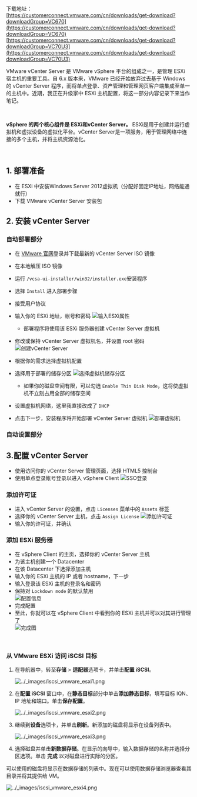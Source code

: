 

下载地址：  
[https://customerconnect.vmware.com/cn/downloads/get-download?downloadGroup=VC670](https://customerconnect.vmware.com/cn/downloads/get-download?downloadGroup=VC670)  
[https://customerconnect.vmware.com/cn/downloads/get-download?downloadGroup=VC70U3](https://customerconnect.vmware.com/cn/downloads/get-download?downloadGroup=VC70U3)  

VMware vCenter Server 是 VMware vSphere 平台的组成之一，是管理 ESXi 宿主机的重要工具。自 6.x 版本来，VMware 已经开始放弃过去基于 Windows 的 vCenter Server 程序，而将单点登录、资产管理和管理网页客户端集成至单一的主机中。近期，我正在升级家中 ESXi 主机配置，将这一部分内容记录下来当作笔记。

‍

**vSphere 的两个核心组件是 ESXi和vCenter Server。** ESXi是用于创建并运行虚拟机和虚拟设备的虚拟化平台。vCenter Server是一项服务，用于管理网络中连接的多个主机，并将主机资源池化。

​​

## 1. 部署准备

- 在 ESXi 中安装Windows Server 2012虚拟机（分配好固定IP地址，网络能通就行）
- 下载 VMware vCenter Server 安装包

## 2. 安装 vCenter Server

### 自动部署部分

- 在 [VMware 官网](https://customerconnect.vmware.com/en/downloads/info/slug/datacenter_cloud_infrastructure/vmware_vsphere/7_0)登录并下载最新的 vCenter Server ISO 镜像
- 在本地解压 ISO 镜像
- 运行 `/vcsa-ui-installer/win32/installer.exe`​ 安装程序
- 选择 `Install`​ 进入部署步骤
- 接受用户协议
- 输入你的 ESXi 地址，帐号和密码
  ![输入ESXi属性](net-img-webp-20240802172611-igqwb6h.webp "输入ESXi属性")

  - 部署程序将使用该 ESXi 服务器创建 vCenter Server 虚拟机
- 修改或保持 vCenter Server 虚拟机名，并设置 root 密码
  ![创建vCenter Server](net-img-webp-20240802172611-hwcu1ao.webp "创建vCenter Server")
- 根据你的需求选择虚拟机配置
- 选择用于部署的储存分区
  ![选择虚拟机储存分区](net-img-webp-20240802172611-3nsgrsn.webp "选择虚拟机储存分区")

  - 如果你的磁盘空间有限，可以勾选 `Enable Thin Disk Mode`​，这将使虚拟机不立刻占用全部的储存空间
- 设置虚拟机网络，这里我直接改成了 `DHCP`​
- 点击下一步，安装程序将开始部署 vCenter Server 虚拟机
  ![部署虚拟机](net-img-webp-20240802172611-3gzb3as.webp "部署虚拟机")

### 自动设置部分

## 3.配置 vCenter Server

- 使用访问你的 vCenter Server 管理页面，选择 HTML5 控制台
- 使用单点登录帐号登录以进入 vSphere Client
  ![SSO登录](net-img-webp-20240802172611-ka4daue.webp "SSO登录")

### 添加许可证

- 进入 vCenter Server 的设置，点击 `Licenses`​ 菜单中的 `Assets`​ 标签
- 选择你的 vCenter Server 主机，点击 `Assign License`​
  ![添加许可证](net-img-webp-20240802172611-01nuscw.webp "添加许可证")
- 输入你的许可证，并确认

### 添加 ESXi 服务器

- 在 vSphere Client 的主页，选择你的 vCenter Server 主机
- 为该主机创建一个 Datacenter
- 在该 Datacenter 下选择添加主机
- 输入你的 ESXi 主机的 IP 或者 hostname，下一步
- 输入登录该 ESXi 主机的登录名和密码
- 保持对 `Lockdown mode`​ 的默认禁用  
  ​![配置信息](net-img-webp-20240802172707-r64dxa1.webp "配置信息")
- 完成配置
- 至此，你就可以在 vSphere Client 中看到你的 ESXi 主机并可以对其进行管理了  
  ​![完成图](net-img-webp-20240802172707-q2358f1.webp "完成图")

‍

### 从 VMware ESXi 访问 iSCSI 目标

1. 在导航器中，转至**存储** > **适配器**选项卡，并单击**配置 iSCSI**。

    ![../_images/iscsi_vmware_esxi1.png](net-img-iscsi_vmware_esxi1-20230828173708-yx9cv97.png)
2. 在**配置 iSCSI** 窗口中，在**静态目标**部分中单击**添加静态目标**，填写目标 IQN、IP 地址和端口。单击**保存配置**。

    ![../_images/iscsi_vmware_esxi2.png](net-img-iscsi_vmware_esxi2-20230828173708-jsp0c9m.png)
3. 继续到**设备**选项卡，并单击**刷新**。新添加的磁盘将显示在设备列表中。

    ![../_images/iscsi_vmware_esxi3.png](net-img-iscsi_vmware_esxi3-20230828173709-covdczy.png)
4. 选择磁盘并单击**新数据存储**。在显示的向导中，输入数据存储的名称并选择分区选项。单击 **完成** 以对磁盘进行实际的分区。

可以使用的磁盘将显示在数据存储的列表中。现在可以使用数据存储浏览器查看其目录并将其提供给 VM。

![../_images/iscsi_vmware_esxi4.png](net-img-iscsi_vmware_esxi4-20230828173709-0obebu4.png)

‍
